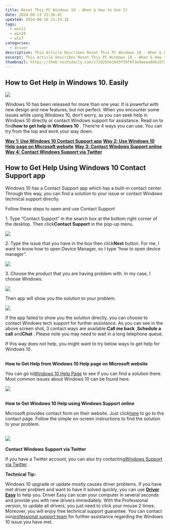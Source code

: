 ```yaml
---
title: Reset This PC Windows 10 - When & How to Use It
date: 2024-08-13 23:36:41
updated: 2024-08-16 11:24:16
tags:
  - win11
  - win10
  - win7
categories:
  - driver
description: This Article Describes Reset This PC Windows 10 - When & How to Use It
excerpt: This Article Describes Reset This PC Windows 10 - When & How to Use It
thumbnail: https://thmb.techidaily.com/172d2b5e16d3f59f8f3e9aeaa8db2d7a1dcd42c1282454326ca1c10c6fe01b75.jpg
---
```


## How to Get Help in Windows 10. Easily

![](https://images.drivereasy.com/wp-content/uploads/2017/04/img_58df4e68d00d5.jpg)

 Windows 10 has been released for more than one year. It is powerful with new design and new features, but not perfect. When you encounter some issues while using Windows 10, don’t worry, as you can seek help in Windows 10 directly or contact Windows support for assistance. Read on to find**how to get help in Windows 10** . There’re 4 ways you can use. You can try from the top and work your way down.  
  
[**Way 1: Use Windows 10 Contact Support app**](https://tools.techidaily.com/drivereasy/download/)
**[Way 2: Use Windows 10 Help page on Microsoft website](https://tools.techidaily.com/drivereasy/download/)**
**[Way 3: Contact Windows Support online](https://tools.techidaily.com/drivereasy/download/)**
**[Way 4: Contact Windows Support via Twitter](https://tools.techidaily.com/drivereasy/download/)**

## **How to Get Help Using Windows 10 Contact Support app**

 Windows 10 has a Contact Support app which has a built-in contact center. Through this way, you can find a solution to your issue or contact Windows technical support directly.
  
 Follow these steps to open and use Contact Support  
  
 1\. Type “Contact Support” in the search box at the bottom right corner of the desktop. Then click**Contact Support** in the pop-up menu.  
  
![](https://images.drivereasy.com/wp-content/uploads/2016/11/img_582bdd3227a69.jpg)
  
 2\. Type the issue that you have in the box then click**Next** button. For me, I want to know how to open Device Manager, so I type “how to open device manager”.  
  
![](https://images.drivereasy.com/wp-content/uploads/2016/11/img_582bddfee56b3.jpg)
  
 3\. Choose the product that you are having problem with. In my case, I choose Windows.  
  
![](https://images.drivereasy.com/wp-content/uploads/2016/11/img_582bdf00811d3.jpg)
  
 Then app will show you the solution to your problem.  
  
![](https://images.drivereasy.com/wp-content/uploads/2016/11/img_582bdffabc7e6.jpg)
  
 If the app failed to show you the solution directly, you can choose to contact Windows tech support for further assistance. As you can see in the above screen shot, 3 contact ways are available:**Call me back** ,**Schedule a call** and**Chat** . Please note you may need to wait in a long telephone queue.

 If this way does not help, you might want to try below ways to get help for Windows 10.  

##

 **How to Get Help from Windows 10 Help page on Microsoft website**

 You can go to[Windows 10 Help Page](https://support.microsoft.com/en-sg/products/windows?os=windows-10) to see if you can find a solution there. Most common issues about Windows 10 can be found here.  
  
![](https://images.drivereasy.com/wp-content/uploads/2016/11/img_582bfb5f7aea3.jpg)

##

 **How to Get Windows 10 Help using Windows Support online**

 Microsoft provides contact form on their website. Just click[here](https://support.microsoft.com/en-us/contactus/) to go to the contact page. Follow the simple on-screen instructions to find the solution to your problem.  
  
## ![](https://images.drivereasy.com/wp-content/uploads/2016/11/img_582bfb7e72c60.png)
  
 **Contact Windows Support via Twitter**

 If you have a Twitter account, you can also try contacting[Windows Support via Twitter](https://twitter.com/WindowsSupport) .  
  
**Technical Tip:**
  
 Windows 10 upgrade or update mostly causes driver problems. If you have met driver problem and want to have it solved quickly, you can use **[Driver Easy](https://tools.techidaily.com/drivereasy/download/)**  to help you. Driver Easy can scan your computer in several seconds and provide you with new drivers immediately. With the Professional version, to update all drivers, you just need to click your mouse 2 times. Moreover, you will enjoy free technical support guarantee. You can contact our[professional support team](https://tools.techidaily.com/drivereasy/download/) for further assistance regarding the Windows 10 issue you have met.

<ins class="adsbygoogle"
     style="display:block"
     data-ad-format="autorelaxed"
     data-ad-client="ca-pub-7571918770474297"
     data-ad-slot="1223367746"></ins>



<ins class="adsbygoogle"
     style="display:block"
     data-ad-client="ca-pub-7571918770474297"
     data-ad-slot="8358498916"
     data-ad-format="auto"
     data-full-width-responsive="true"></ins>
